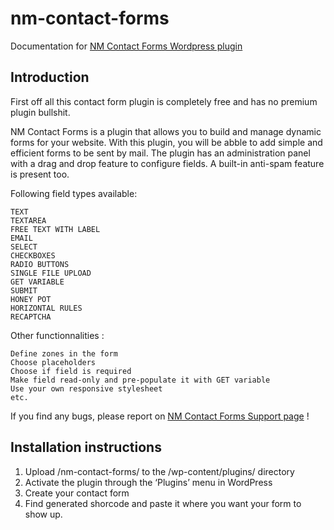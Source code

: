 # nm-contact-forms
Documentation for [NM Contact Forms Wordpress plugin](https://wordpress.org/plugins/nm-contact-forms/)



## Introduction
First off all this contact form plugin is completely free and has no premium plugin bullshit.

NM Contact Forms is a plugin that allows you to build and manage dynamic forms for your website. With this plugin, you will be abble to add simple and efficient forms to be sent by mail. The plugin has an administration panel with a drag and drop feature to configure fields. A built-in anti-spam feature is present too.

Following field types available:

    TEXT
    TEXTAREA
    FREE TEXT WITH LABEL
    EMAIL
    SELECT
    CHECKBOXES
    RADIO BUTTONS
    SINGLE FILE UPLOAD
    GET VARIABLE
    SUBMIT
    HONEY POT
    HORIZONTAL RULES
    RECAPTCHA

Other functionnalities :

    Define zones in the form
    Choose placeholders
    Choose if field is required
    Make field read-only and pre-populate it with GET variable
    Use your own responsive stylesheet
    etc.
    
If you find any bugs, please report on [NM Contact Forms Support page](https://wordpress.org/support/plugin/nm-contact-forms) !

## Installation instructions
1. Upload /nm-contact-forms/ to the /wp-content/plugins/ directory
2. Activate the plugin through the ‘Plugins’ menu in WordPress
3. Create your contact form
4. Find generated shorcode and paste it where you want your form to show up.
